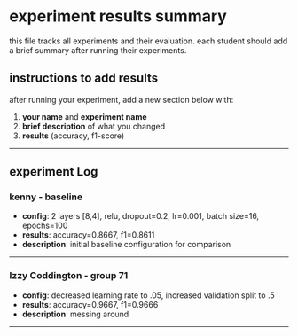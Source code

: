 # experiment results summary

this file tracks all experiments and their evaluation. each student should add a brief summary after running their experiments.

## instructions to add results

after running your experiment, add a new section below with:
1. **your name** and **experiment name**
2. **brief description** of what you changed
3. **results** (accuracy, f1-score)

---

## experiment Log

### kenny - baseline
- **config**: 2 layers [8,4], relu, dropout=0.2, lr=0.001, batch size=16, epochs=100
- **results**: accuracy=0.8667, f1=0.8611
- **description**: initial baseline configuration for comparison

---

### Izzy Coddington -  group 71
- **config**: decreased learning rate to .05, increased validation split to .5
- **results**: accuracy=0.9667, f1=0.9666
- **description**: messing around

---
<!-- add experiments summary above this line -->
